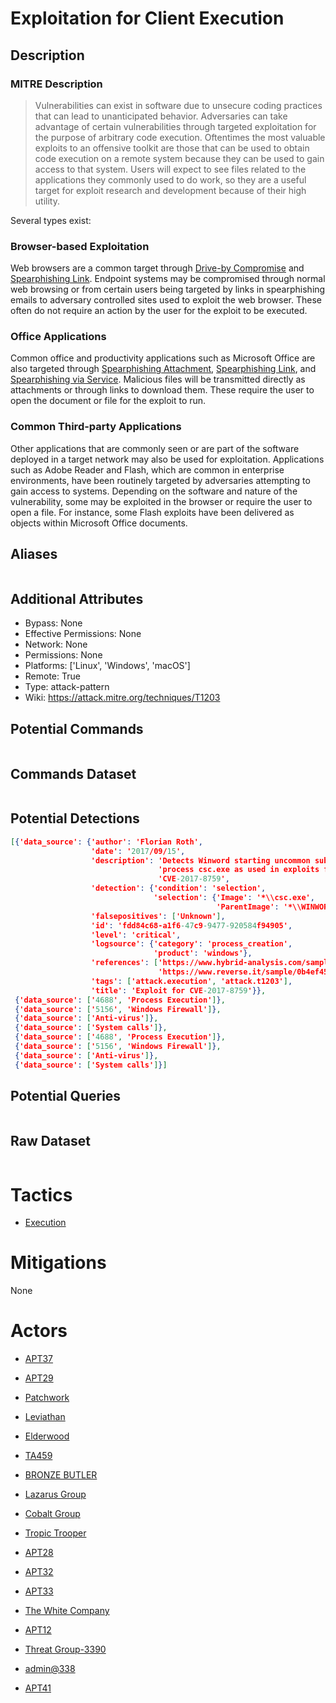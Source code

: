 
# Exploitation for Client Execution

## Description

### MITRE Description

> Vulnerabilities can exist in software due to unsecure coding practices that can lead to unanticipated behavior. Adversaries can take advantage of certain vulnerabilities through targeted exploitation for the purpose of arbitrary code execution. Oftentimes the most valuable exploits to an offensive toolkit are those that can be used to obtain code execution on a remote system because they can be used to gain access to that system. Users will expect to see files related to the applications they commonly used to do work, so they are a useful target for exploit research and development because of their high utility.

Several types exist:

### Browser-based Exploitation

Web browsers are a common target through [Drive-by Compromise](https://attack.mitre.org/techniques/T1189) and [Spearphishing Link](https://attack.mitre.org/techniques/T1192). Endpoint systems may be compromised through normal web browsing or from certain users being targeted by links in spearphishing emails to adversary controlled sites used to exploit the web browser. These often do not require an action by the user for the exploit to be executed.

### Office Applications

Common office and productivity applications such as Microsoft Office are also targeted through [Spearphishing Attachment](https://attack.mitre.org/techniques/T1193), [Spearphishing Link](https://attack.mitre.org/techniques/T1192), and [Spearphishing via Service](https://attack.mitre.org/techniques/T1194). Malicious files will be transmitted directly as attachments or through links to download them. These require the user to open the document or file for the exploit to run.

### Common Third-party Applications

Other applications that are commonly seen or are part of the software deployed in a target network may also be used for exploitation. Applications such as Adobe Reader and Flash, which are common in enterprise environments, have been routinely targeted by adversaries attempting to gain access to systems. Depending on the software and nature of the vulnerability, some may be exploited in the browser or require the user to open a file. For instance, some Flash exploits have been delivered as objects within Microsoft Office documents.

## Aliases

```

```

## Additional Attributes

* Bypass: None
* Effective Permissions: None
* Network: None
* Permissions: None
* Platforms: ['Linux', 'Windows', 'macOS']
* Remote: True
* Type: attack-pattern
* Wiki: https://attack.mitre.org/techniques/T1203

## Potential Commands

```

```

## Commands Dataset

```

```

## Potential Detections

```json
[{'data_source': {'author': 'Florian Roth',
                  'date': '2017/09/15',
                  'description': 'Detects Winword starting uncommon sub '
                                 'process csc.exe as used in exploits for '
                                 'CVE-2017-8759',
                  'detection': {'condition': 'selection',
                                'selection': {'Image': '*\\csc.exe',
                                              'ParentImage': '*\\WINWORD.EXE'}},
                  'falsepositives': ['Unknown'],
                  'id': 'fdd84c68-a1f6-47c9-9477-920584f94905',
                  'level': 'critical',
                  'logsource': {'category': 'process_creation',
                                'product': 'windows'},
                  'references': ['https://www.hybrid-analysis.com/sample/0b4ef455e385b750d9f90749f1467eaf00e46e8d6c2885c260e1b78211a51684?environmentId=100',
                                 'https://www.reverse.it/sample/0b4ef455e385b750d9f90749f1467eaf00e46e8d6c2885c260e1b78211a51684?environmentId=100'],
                  'tags': ['attack.execution', 'attack.t1203'],
                  'title': 'Exploit for CVE-2017-8759'}},
 {'data_source': ['4688', 'Process Execution']},
 {'data_source': ['5156', 'Windows Firewall']},
 {'data_source': ['Anti-virus']},
 {'data_source': ['System calls']},
 {'data_source': ['4688', 'Process Execution']},
 {'data_source': ['5156', 'Windows Firewall']},
 {'data_source': ['Anti-virus']},
 {'data_source': ['System calls']}]
```

## Potential Queries

```json

```

## Raw Dataset

```json

```

# Tactics


* [Execution](../tactics/Execution.md)


# Mitigations

None

# Actors


* [APT37](../actors/APT37.md)

* [APT29](../actors/APT29.md)
    
* [Patchwork](../actors/Patchwork.md)
    
* [Leviathan](../actors/Leviathan.md)
    
* [Elderwood](../actors/Elderwood.md)
    
* [TA459](../actors/TA459.md)
    
* [BRONZE BUTLER](../actors/BRONZE-BUTLER.md)
    
* [Lazarus Group](../actors/Lazarus-Group.md)
    
* [Cobalt Group](../actors/Cobalt-Group.md)
    
* [Tropic Trooper](../actors/Tropic-Trooper.md)
    
* [APT28](../actors/APT28.md)
    
* [APT32](../actors/APT32.md)
    
* [APT33](../actors/APT33.md)
    
* [The White Company](../actors/The-White-Company.md)
    
* [APT12](../actors/APT12.md)
    
* [Threat Group-3390](../actors/Threat-Group-3390.md)
    
* [admin@338](../actors/admin@338.md)
    
* [APT41](../actors/APT41.md)
    
